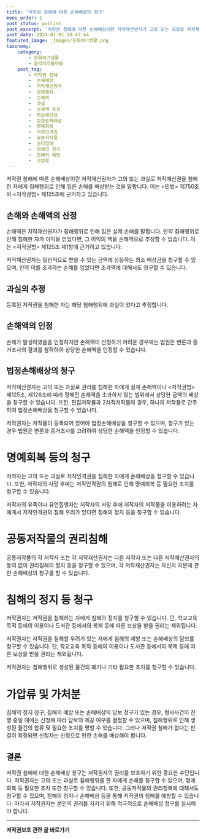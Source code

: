 ```yaml
---
title: '저작권 침해에 따른 손해배상의 청구'
menu_order: 1
post_status: publish
post_excerpt: '저작권 침해에 따른 손해배상이란 저작재산권자가 고의 또는 과실로 저작재산권을 침해한 자에게 침해행위로 인해 입은 손해를 배상받는 것을 말합니다. 이는  민법  제750조와  저작권법  제125조에 근거하고 있습니다.'
post_date: 2024-01-01 18:47:44
featured_image: _images/문화여가생활.png
taxonomy:
    category:
        - 문화여가생활
        - 음악저작물이용
    post_tag:
        - 저작권 침해
        -  손해배상
        -  저작재산권자
        -  침해행위
        -  손해액
        -  과실
        -  손해액 추정
        -  최소배상금
        -  법정손해배상
        -  명예회복
        -  저작인격권
        -  공동저작물
        -  권리침해
        -  침해의 정지
        -  침해의 예방
        -  가압류
---
```



저작권 침해에 따른 손해배상이란 저작재산권자가 고의 또는 과실로 저작재산권을 침해한 자에게 침해행위로 인해 입은 손해를 배상받는 것을 말합니다. 이는 <민법> 제750조와 <저작권법> 제125조에 근거하고 있습니다.

## 손해와 손해액의 산정

손해액은 저작재산권자가 침해행위로 인해 입은 실제 손해를 말합니다. 만약 침해행위로 인해 침해한 자가 이익을 얻었다면, 그 이익의 액을 손해액으로 추정할 수 있습니다. 이는 <저작권법> 제125조 제1항에 근거하고 있습니다.

저작재산권자는 일반적으로 받을 수 있는 금액에 상응하는 최소 배상금을 청구할 수 있으며, 만약 이를 초과하는 손해를 입었다면 초과액에 대해서도 청구할 수 있습니다.

## 과실의 추정

등록된 저작권을 침해한 자는 해당 침해행위에 과실이 있다고 추정합니다.

## 손해액의 인정

손해가 발생하였음을 인정하지만 손해액이 산정하기 어려운 경우에는 법원은 변론과 증거조사의 결과를 참작하여 상당한 손해액을 인정할 수 있습니다.

## 법정손해배상의 청구

저작재산권자는 고의 또는 과실로 권리를 침해한 자에게 실제 손해액이나 <저작권법> 제125조, 제126조에 따라 정해진 손해액을 초과하지 않는 범위에서 상당한 금액의 배상을 청구할 수 있습니다. 또한, 편집저작물과 2차적저작물의 경우, 하나의 저작물로 간주하여 법정손해배상을 청구할 수 있습니다.

저작권자는 저작물이 등록되어 있어야 법정손해배상을 청구할 수 있으며, 청구가 있는 경우 법원은 변론과 증거조사를 고려하여 상당한 손해액을 인정할 수 있습니다.

# 명예회복 등의 청구

저작자는 고의 또는 과실로 저작인격권을 침해한 자에게 손해배상을 청구할 수 있습니다. 또한, 저작자의 사망 후에는 저작인격권의 침해로 인해 명예회복 등 필요한 조치를 청구할 수 있습니다.

저작자의 유족이나 유언집행자는 저작자의 사망 후에 저작자의 저작물을 이용하려는 자에게서 저작인격권의 침해 우려가 있다면 침해의 정지 등을 청구할 수 있습니다.

# 공동저작물의 권리침해

공동저작물의 각 저작자 또는 각 저작재산권자는 다른 저작자 또는 다른 저작재산권자의 동의 없이 권리침해의 정지 등을 청구할 수 있으며, 각 저작재산권자는 자신의 지분에 관한 손해배상의 청구를 할 수 있습니다.

# 침해의 정지 등 청구

저작권자는 저작권을 침해하는 자에게 침해의 정지를 청구할 수 있습니다. 단, 학교교육 목적 등에의 이용이나 도서관 등에서의 복제 등에 따른 보상을 받을 권리는 제외됩니다.

저작권자는 저작권을 침해할 우려가 있는 자에게 침해의 예방 또는 손해배상의 담보를 청구할 수 있습니다. 단, 학교교육 목적 등에의 이용이나 도서관 등에서의 복제 등에 따른 보상을 받을 권리는 제외됩니다.

저작권자는 침해행위로 생성된 물건의 폐기나 기타 필요한 조치를 청구할 수 있습니다.

# 가압류 및 가처분

침해의 정지 청구, 침해의 예방 또는 손해배상의 담보 청구가 있는 경우, 형사사건이 진행 중일 때에는 신청에 따라 담보의 제공 여부를 결정할 수 있으며, 침해행위로 인해 생성된 물건의 압류 및 필요한 조치를 명할 수 있습니다. 그러나 저작권 침해가 없다는 판결이 확정되면 신청자는 신청으로 인한 손해를 배상해야 합니다.

## 결론

저작권 침해에 대한 손해배상 청구는 저작권자의 권리를 보호하기 위한 중요한 수단입니다. 저작권자는 고의 또는 과실로 침해행위를 한 자에게 손해를 청구할 수 있으며, 명예회복 등 필요한 조치 또한 청구할 수 있습니다. 또한, 공동저작물의 권리침해에 대해서도 청구할 수 있으며, 침해의 정지나 손해배상 등을 통해 저작권의 침해를 예방할 수 있습니다. 따라서 저작권자는 본인의 권리를 지키기 위해 적극적으로 손해배상 청구를 실시해야 합니다.
<!-- wp:separator -->
<hr class="wp-block-separator has-alpha-channel-opacity"/>
<!-- /wp:separator -->

<!-- wp:group {"backgroundColor":"base","layout":{"type":"constrained"}} -->
<div class="wp-block-group has-base-background-color has-background"><!-- wp:paragraph {"align":"center","fontSize":"medium"} -->
<p class="has-text-align-center has-large-font-size"><strong>저작권보호 관련 글 바로가기</strong></p>
<!-- /wp:paragraph -->


<!-- wp:latest-posts
{"categories":[{"id":14799,"count":19,"description":"","link":"https://uknowlaw.com/category/%ec%a0%80%ec%9e%91%ea%b6%8c%eb%b3%b4%ed%98%b8/","name":"저작권보호","slug":"저작권보호","taxonomy":"category","parent":0,"meta":[],"_links":{"self":[{"href":"https://uknowlaw.com/wp-json/wp/v2/categories/14799"}],"collection":[{"href":"https://uknowlaw.com/wp-json/wp/v2/categories"}],"about":[{"href":"https://uknowlaw.com/wp-json/wp/v2/taxonomies/category"}],"wp:post_type":[{"href":"https://uknowlaw.com/wp-json/wp/v2/posts?categories=14799"}],"curies":[{"name":"wp","href":"https://api.w.org/{rel}","templated":true}]}}],"postsToShow":100,"excerptLength":28,"postLayout":"grid","columns":2,"featuredImageAlign":"left","featuredImageSizeSlug":"large","fontSize":"small"} /--></div>
<!-- /wp:group -->